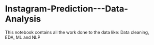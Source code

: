 # Instagram-Prediction---Data-Analysis

This notebook contains all the work done to the data like: Data cleaning, EDA, ML and NLP

